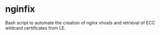 # nginfix
Bash script to automate the creation of nginx vhosts and retrieval of ECC wildcard certificates from LE.
